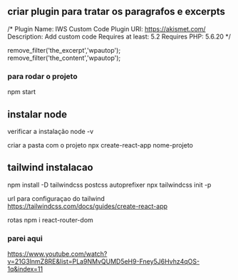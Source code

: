 
## criar plugin para tratar os paragrafos e excerpts

/*
Plugin Name: IWS Custom Code
Plugin URI: https://akismet.com/
Description: Add custom code
Requires at least: 5.2
Requires PHP: 5.6.20
*/

remove_filter('the_excerpt','wpautop');
remove_filter('the_content','wpautop');


### para rodar o projeto
npm start

## instalar node
verificar a instalação 
node -v

criar a pasta com o projeto
npx create-react-app nome-projeto



## tailwind instalacao
npm install -D tailwindcss postcss autoprefixer
npx tailwindcss init -p

url para configuraçao do tailwind
https://tailwindcss.com/docs/guides/create-react-app

rotas
npm i react-router-dom

### parei aqui
https://www.youtube.com/watch?v=21G3lnmZ8RE&list=PLa9NMvQUMD5eH9-Fney5J6Hvhz4qOS-1q&index=11